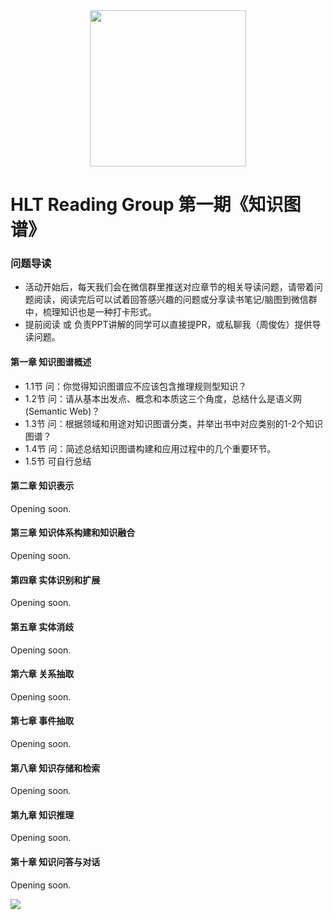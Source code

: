 <div align="center">
  <a href="https://aigroupz-1258285787.cos.ap-shanghai.myqcloud.com/blog/15523056780278.jpg">
    <img width="250" heigth="250" src="https://aigroupz-1258285787.cos.ap-shanghai.myqcloud.com/blog/15523056780278.jpg">
  </a>
</div>

# HLT Reading Group 第一期《知识图谱》

### 问题导读

- 活动开始后，每天我们会在微信群里推送对应章节的相关导读问题，请带着问题阅读，阅读完后可以试着回答感兴趣的问题或分享读书笔记/脑图到微信群中，梳理知识也是一种打卡形式。
- 提前阅读 或 负责PPT讲解的同学可以直接提PR，或私聊我（周俊佐）提供导读问题。

#### 第一章 知识图谱概述

- 1.1节 问：你觉得知识图谱应不应该包含推理规则型知识？
- 1.2节 问：请从基本出发点、概念和本质这三个角度，总结什么是语义网(Semantic Web)？
- 1.3节 问：根据领域和用途对知识图谱分类，并举出书中对应类别的1-2个知识图谱？
- 1.4节 问：简述总结知识图谱构建和应用过程中的几个重要环节。
- 1.5节 可自行总结

#### 第二章 知识表示
Opening soon.

#### 第三章 知识体系构建和知识融合
Opening soon.
#### 第四章 实体识别和扩展
Opening soon.
#### 第五章 实体消歧
Opening soon.
#### 第六章 关系抽取
Opening soon.
#### 第七章 事件抽取
Opening soon.
#### 第八章 知识存储和检索
Opening soon.
#### 第九章 知识推理
Opening soon.
#### 第十章 知识问答与对话
Opening soon.

![](https://aigroupz-1258285787.cos.ap-shanghai.myqcloud.com/blog/15523143742434.jpg)



